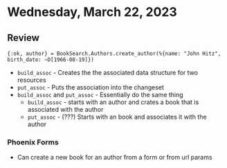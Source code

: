 # Wednesday, March 22, 2023
## Review
`{:ok, author} = BookSearch.Authors.create_author(%{name: "John Hitz", birth_date: ~D[1966-08-19]})`

* `build_assoc` - Creates the the associated data structure for two resources
* `put_assoc` - Puts the association into the changeset
* `build_assoc` and `put_assoc` - Essentially do the same thing
  * `build_assoc` - starts with an author and crates a book that is associated with the author
  * `put_assoc` - (???) Starts with an book and associates it with the author

### Phoenix Forms
* Can create a new book for an author from a form or from url params